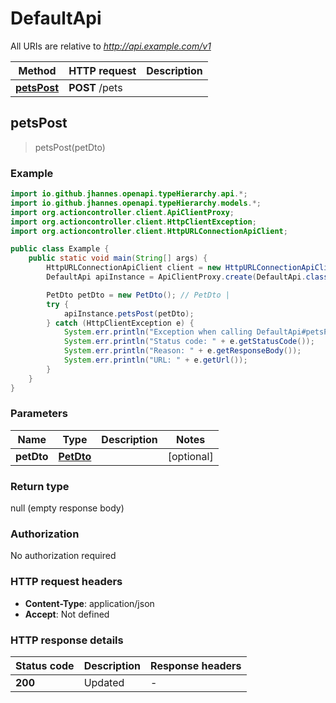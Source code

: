 # DefaultApi

All URIs are relative to *http://api.example.com/v1*

Method | HTTP request | Description
------------- | ------------- | -------------
[**petsPost**](DefaultApi.md#petsPost) | **POST** /pets | 



## petsPost

> petsPost(petDto)



### Example

```java
import io.github.jhannes.openapi.typeHierarchy.api.*;
import io.github.jhannes.openapi.typeHierarchy.models.*;
import org.actioncontroller.client.ApiClientProxy;
import org.actioncontroller.client.HttpClientException;
import org.actioncontroller.client.HttpURLConnectionApiClient;

public class Example {
    public static void main(String[] args) {
        HttpURLConnectionApiClient client = new HttpURLConnectionApiClient("http://api.example.com/v1");
        DefaultApi apiInstance = ApiClientProxy.create(DefaultApi.class, httpClient);

        PetDto petDto = new PetDto(); // PetDto | 
        try {
            apiInstance.petsPost(petDto);
        } catch (HttpClientException e) {
            System.err.println("Exception when calling DefaultApi#petsPost");
            System.err.println("Status code: " + e.getStatusCode());
            System.err.println("Reason: " + e.getResponseBody());
            System.err.println("URL: " + e.getUrl());
        }
    }
}
```

### Parameters


Name | Type | Description  | Notes
------------- | ------------- | ------------- | -------------
 **petDto** | [**PetDto**](PetDto.md)|  | [optional]

### Return type

null (empty response body)

### Authorization

No authorization required

### HTTP request headers

- **Content-Type**: application/json
- **Accept**: Not defined

### HTTP response details
| Status code | Description | Response headers |
|-------------|-------------|------------------|
| **200** | Updated |  -  |

